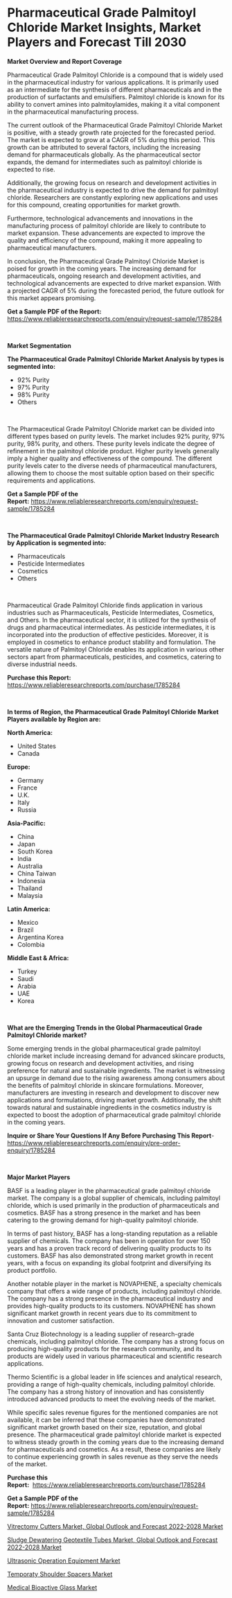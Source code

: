 <p><h1>Pharmaceutical Grade Palmitoyl Chloride Market Insights, Market Players and Forecast Till 2030</h1></p><p><strong>Market Overview and Report Coverage</strong></p>
<p><p>Pharmaceutical Grade Palmitoyl Chloride is a compound that is widely used in the pharmaceutical industry for various applications. It is primarily used as an intermediate for the synthesis of different pharmaceuticals and in the production of surfactants and emulsifiers. Palmitoyl chloride is known for its ability to convert amines into palmitoylamides, making it a vital component in the pharmaceutical manufacturing process.</p><p>The current outlook of the Pharmaceutical Grade Palmitoyl Chloride Market is positive, with a steady growth rate projected for the forecasted period. The market is expected to grow at a CAGR of 5% during this period. This growth can be attributed to several factors, including the increasing demand for pharmaceuticals globally. As the pharmaceutical sector expands, the demand for intermediates such as palmitoyl chloride is expected to rise.</p><p>Additionally, the growing focus on research and development activities in the pharmaceutical industry is expected to drive the demand for palmitoyl chloride. Researchers are constantly exploring new applications and uses for this compound, creating opportunities for market growth.</p><p>Furthermore, technological advancements and innovations in the manufacturing process of palmitoyl chloride are likely to contribute to market expansion. These advancements are expected to improve the quality and efficiency of the compound, making it more appealing to pharmaceutical manufacturers.</p><p>In conclusion, the Pharmaceutical Grade Palmitoyl Chloride Market is poised for growth in the coming years. The increasing demand for pharmaceuticals, ongoing research and development activities, and technological advancements are expected to drive market expansion. With a projected CAGR of 5% during the forecasted period, the future outlook for this market appears promising.</p></p>
<p><strong>Get a Sample PDF of the Report:</strong> <a href="https://www.reliableresearchreports.com/enquiry/request-sample/1785284">https://www.reliableresearchreports.com/enquiry/request-sample/1785284</a></p>
<p>&nbsp;</p>
<p><strong>Market Segmentation</strong></p>
<p><strong>The Pharmaceutical Grade Palmitoyl Chloride Market Analysis by types is segmented into:</strong></p>
<p><ul><li>92% Purity</li><li>97% Purity</li><li>98% Purity</li><li>Others</li></ul></p>
<p>&nbsp;</p>
<p><p>The Pharmaceutical Grade Palmitoyl Chloride market can be divided into different types based on purity levels. The market includes 92% purity, 97% purity, 98% purity, and others. These purity levels indicate the degree of refinement in the palmitoyl chloride product. Higher purity levels generally imply a higher quality and effectiveness of the compound. The different purity levels cater to the diverse needs of pharmaceutical manufacturers, allowing them to choose the most suitable option based on their specific requirements and applications.</p></p>
<p><strong>Get a Sample PDF of the Report:</strong>&nbsp;<a href="https://www.reliableresearchreports.com/enquiry/request-sample/1785284">https://www.reliableresearchreports.com/enquiry/request-sample/1785284</a></p>
<p>&nbsp;</p>
<p><strong>The Pharmaceutical Grade Palmitoyl Chloride Market Industry Research by Application is segmented into:</strong></p>
<p><ul><li>Pharmaceuticals</li><li>Pesticide Intermediates</li><li>Cosmetics</li><li>Others</li></ul></p>
<p>&nbsp;</p>
<p><p>Pharmaceutical Grade Palmitoyl Chloride finds application in various industries such as Pharmaceuticals, Pesticide Intermediates, Cosmetics, and Others. In the pharmaceutical sector, it is utilized for the synthesis of drugs and pharmaceutical intermediates. As pesticide intermediates, it is incorporated into the production of effective pesticides. Moreover, it is employed in cosmetics to enhance product stability and formulation. The versatile nature of Palmitoyl Chloride enables its application in various other sectors apart from pharmaceuticals, pesticides, and cosmetics, catering to diverse industrial needs.</p></p>
<p><strong>Purchase this Report:</strong>&nbsp; <a href="https://www.reliableresearchreports.com/purchase/1785284">https://www.reliableresearchreports.com/purchase/1785284</a></p>
<p>&nbsp;</p>
<p><strong>In terms of Region, the Pharmaceutical Grade Palmitoyl Chloride Market Players available by Region are:</strong></p>
<p>
    <p> <strong> North America: </strong>
        <ul>
            <li>United States</li>
            <li>Canada</li>
        </ul>
        </p> 
    <p> <strong> Europe: </strong>
        <ul>
            <li>Germany</li>
            <li>France</li>
            <li>U.K.</li>
            <li>Italy</li>
            <li>Russia</li>
        </ul>
        </p> 
    <p> <strong> Asia-Pacific: </strong>
        <ul>
            <li>China</li>
            <li>Japan</li>
            <li>South Korea</li>
            <li>India</li>
            <li>Australia</li>
            <li>China Taiwan</li>
            <li>Indonesia</li>
            <li>Thailand</li>
            <li>Malaysia</li>
        </ul>
        </p> 
    <p> <strong> Latin America: </strong>
        <ul>
            <li>Mexico</li>
            <li>Brazil</li>
            <li>Argentina Korea</li>
            <li>Colombia</li>
        </ul>
        </p> 
    <p> <strong> Middle East & Africa: </strong>
        <ul>
            <li>Turkey</li>
            <li>Saudi</li>
            <li>Arabia</li>
            <li>UAE</li>
            <li>Korea</li>
        </ul>
    </p>
    </p>
<p>&nbsp;</p>
<p><strong>What are the Emerging Trends in the Global Pharmaceutical Grade Palmitoyl Chloride market?</strong></p>
<p><p>Some emerging trends in the global pharmaceutical grade palmitoyl chloride market include increasing demand for advanced skincare products, growing focus on research and development activities, and rising preference for natural and sustainable ingredients. The market is witnessing an upsurge in demand due to the rising awareness among consumers about the benefits of palmitoyl chloride in skincare formulations. Moreover, manufacturers are investing in research and development to discover new applications and formulations, driving market growth. Additionally, the shift towards natural and sustainable ingredients in the cosmetics industry is expected to boost the adoption of pharmaceutical grade palmitoyl chloride in the coming years.</p></p>
<p><strong>Inquire or Share Your Questions If Any Before Purchasing This Report</strong>- <a href="https://www.reliableresearchreports.com/enquiry/pre-order-enquiry/1785284">https://www.reliableresearchreports.com/enquiry/pre-order-enquiry/1785284</a></p>
<p>&nbsp;</p>
<p><strong>Major Market Players</strong></p>
<p><p>BASF is a leading player in the pharmaceutical grade palmitoyl chloride market. The company is a global supplier of chemicals, including palmitoyl chloride, which is used primarily in the production of pharmaceuticals and cosmetics. BASF has a strong presence in the market and has been catering to the growing demand for high-quality palmitoyl chloride.</p><p>In terms of past history, BASF has a long-standing reputation as a reliable supplier of chemicals. The company has been in operation for over 150 years and has a proven track record of delivering quality products to its customers. BASF has also demonstrated strong market growth in recent years, with a focus on expanding its global footprint and diversifying its product portfolio.</p><p>Another notable player in the market is NOVAPHENE, a specialty chemicals company that offers a wide range of products, including palmitoyl chloride. The company has a strong presence in the pharmaceutical industry and provides high-quality products to its customers. NOVAPHENE has shown significant market growth in recent years due to its commitment to innovation and customer satisfaction.</p><p>Santa Cruz Biotechnology is a leading supplier of research-grade chemicals, including palmitoyl chloride. The company has a strong focus on producing high-quality products for the research community, and its products are widely used in various pharmaceutical and scientific research applications.</p><p>Thermo Scientific is a global leader in life sciences and analytical research, providing a range of high-quality chemicals, including palmitoyl chloride. The company has a strong history of innovation and has consistently introduced advanced products to meet the evolving needs of the market.</p><p>While specific sales revenue figures for the mentioned companies are not available, it can be inferred that these companies have demonstrated significant market growth based on their size, reputation, and global presence. The pharmaceutical grade palmitoyl chloride market is expected to witness steady growth in the coming years due to the increasing demand for pharmaceuticals and cosmetics. As a result, these companies are likely to continue experiencing growth in sales revenue as they serve the needs of the market.</p></p>
<p><strong>Purchase this Report:</strong>&nbsp;&nbsp;<a href="https://www.reliableresearchreports.com/purchase/1785284">https://www.reliableresearchreports.com/purchase/1785284</a></p>
<p></p>
<p><strong>Get a Sample PDF of the Report:</strong>&nbsp;<a href="https://www.reliableresearchreports.com/enquiry/request-sample/1785284">https://www.reliableresearchreports.com/enquiry/request-sample/1785284</a></p>
<p><p><a href="https://medium.com/@queenlittle95/vitrectomy-cutters-market-global-outlook-and-forecast-2022-2028-market-competitive-analysis-25e359dac6b4">Vitrectomy Cutters Market, Global Outlook and Forecast 2022-2028 Market</a></p><p><a href="https://medium.com/@christianhunter987/sludge-dewatering-geotextile-tubes-market-global-outlook-and-forecast-2022-2028-market-analysis-ea2215d85e7f">Sludge Dewatering Geotextile Tubes Market, Global Outlook and Forecast 2022-2028 Market</a></p><p><a href="https://www.linkedin.com/pulse/ultrasonic-operation-equipment-market-share-amp-new-trends/">Ultrasonic Operation Equipment Market</a></p><p><a href="https://www.linkedin.com/pulse/temporaty-shoulder-spacers-market-size-share-amp-trends-analysis/">Temporaty Shoulder Spacers Market</a></p><p><a href="https://www.linkedin.com/pulse/medical-bioactive-glass-market-research-report-unlocks/">Medical Bioactive Glass Market</a></p></p>